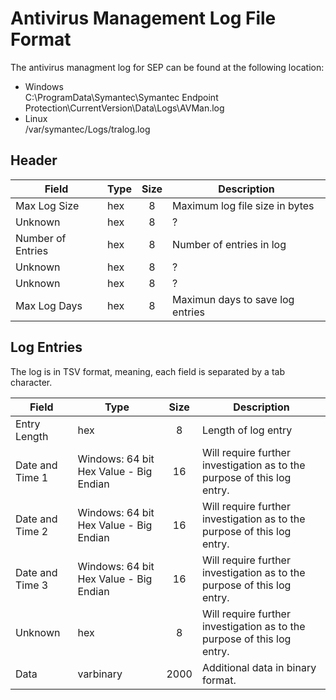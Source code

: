 # Antivirus Management Log File Format
The antivirus managment log for SEP can be found at the following location:  
* Windows  
C:\ProgramData\Symantec\Symantec Endpoint Protection\CurrentVersion\Data\Logs\AVMan.log
* Linux  
 /var/symantec/Logs/tralog.log

## Header
| Field                 | Type   | Size | Description                      |
|---------------------- | ------ | :--: | -------------------------------- |
| Max Log Size          | hex    | 8    | Maximum log file size in bytes   |
| Unknown               | hex    | 8    | ?                                |
| Number of Entries     | hex    | 8    | Number of entries in log         |
| Unknown               | hex    | 8    | ?                                |
| Unknown               | hex    | 8    | ?                                |
| Max Log Days          | hex    | 8    | Maximun days to save log entries |


## Log Entries
The log is in TSV format, meaning, each field is separated by a tab character. 

| Field               | Type                                   | Size | Description                                                             |
| ------------------- | -------------------------------------- | :--: | ----------------------------------------------------------------------- |
| Entry Length        | hex                                    | 8    | Length of log entry                                                     |
| Date and Time 1     | Windows: 64 bit Hex Value - Big Endian | 16   | Will require further investigation as to the purpose of this log entry. |
| Date and Time 2     | Windows: 64 bit Hex Value - Big Endian | 16   | Will require further investigation as to the purpose of this log entry. |
| Date and Time 3     | Windows: 64 bit Hex Value - Big Endian | 16   | Will require further investigation as to the purpose of this log entry. |
| Unknown             | hex                                    | 8    | Will require further investigation as to the purpose of this log entry. |
| Data                | varbinary                              | 2000 | Additional data in binary format.                                       |